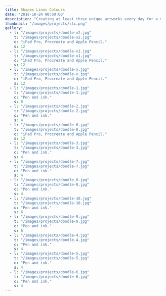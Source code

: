 ```yaml
---
title: Shapes Lines Colours
date: '2018-10-24 00:00:00'
description: "Creating at least three unique artworks every day for a year."
thumbnail: "/images/projects/slc.png"
gallery:
  - l: "/images/projects/doodle-x2.jpg"
    t: "/images/projects/doodle-x2.jpg"
    c: "iPad Pro, Procreate and Apple Pencil."
    s: 12
  - l: "/images/projects/doodle-x1.jpg"
    t: "/images/projects/doodle-x1.jpg"
    c: "iPad Pro, Procreate and Apple Pencil."
    s: 12
  - l: "/images/projects/doodle-x.jpg"
    t: "/images/projects/doodle-x.jpg"
    c: "iPad Pro, Procreate and Apple Pencil."
    s: 12
  - l: "/images/projects/doodle-1.jpg"
    t: "/images/projects/doodle-1.jpg"
    c: "Pen and ink."
    s: 8
  - l: "/images/projects/doodle-2.jpg"
    t: "/images/projects/doodle-2.jpg"
    c: "Pen and ink."
    s: 4 
  - l: "/images/projects/doodle-0.jpg"
    t: "/images/projects/doodle-0.jpg"
    c: "iPad Pro, Procreate and Apple Pencil."
    s: 12
  - l: "/images/projects/doodle-3.jpg"
    t: "/images/projects/doodle-3.jpg"
    c: "Pen and ink."
    s: 4 
  - l: "/images/projects/doodle-7.jpg"
    t: "/images/projects/doodle-7.jpg"
    c: "Pen and ink."
    s: 4
  - l: "/images/projects/doodle-8.jpg"
    t: "/images/projects/doodle-8.jpg"
    c: "Pen and ink."
    s: 4
  - l: "/images/projects/doodle-10.jpg"
    t: "/images/projects/doodle-10.jpg"
    c: "Pen and ink."
    s: 6
  - l: "/images/projects/doodle-9.jpg"
    t: "/images/projects/doodle-9.jpg"
    c: "Pen and ink."
    s: 6 
  - l: "/images/projects/doodle-4.jpg"
    t: "/images/projects/doodle-4.jpg"
    c: "Pen and ink."
    s: 4
  - l: "/images/projects/doodle-5.jpg"
    t: "/images/projects/doodle-5.jpg"
    c: "Pen and ink."
    s: 4
  - l: "/images/projects/doodle-6.jpg"
    t: "/images/projects/doodle-6.jpg"
    c: "Pen and ink."
    s: 4 
---
```

